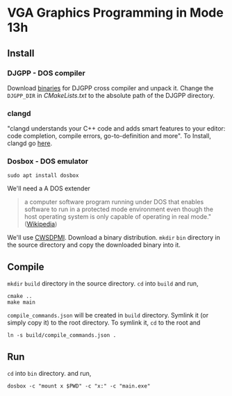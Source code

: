 # VGA Graphics Programming in Mode 13h

## Install

### DJGPP - DOS compiler

Download [binaries](https://github.com/andrewwutw/build-djgpp/releases) for DJGPP cross compiler and unpack it. Change the `DJGPP_DIR` in *CMakeLists.txt* to the absolute path of the DJGPP directory.

### clangd

"clangd understands your C++ code and adds smart features to your editor: code completion, compile errors, go-to-definition and more". To Install, clangd go [here](https://clangd.llvm.org/installation.html). 

### Dosbox - DOS emulator

```
sudo apt install dosbox
```

We'll need a A DOS extender

> a computer software program running under DOS that enables software to run in a protected mode environment even though the host operating system is only capable of operating in real mode." ([Wikipedia](https://en.wikipedia.org/wiki/DOS_extender))

We'll use [CWSDPMI](http://sandmann.dotster.com/cwsdpmi/). Download a binary distribution. `mkdir` `bin` directory in the source directory and copy the downloaded binary into it.

## Compile

`mkdir` `build` directory in the source directory. `cd` into `build` and run,

```
cmake ..
make main
```

`compile_commands.json` will be created in `build` directory. Symlink it (or simply copy it) to the root directory. To symlink it, `cd` to the root and

```
ln -s build/compile_commands.json .
```

## Run

`cd` into `bin` directory. and run,

```
dosbox -c "mount x $PWD" -c "x:" -c "main.exe"
```
